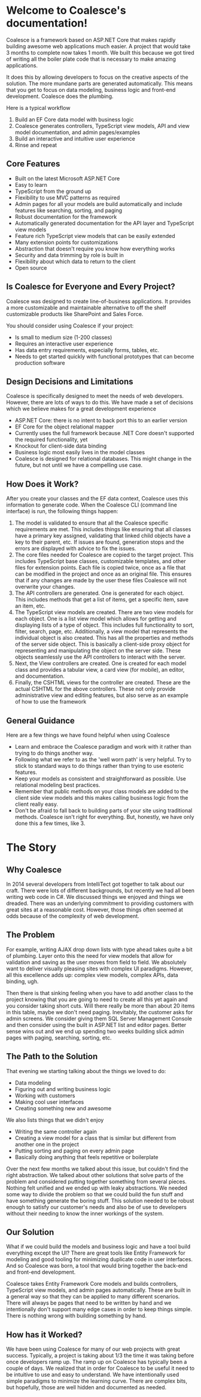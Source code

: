 
# Welcome to Coalesce's documentation!

Coalesce is a framework based on ASP.NET Core that makes rapidly building awesome web applications much easier. A project that would take 3 months to complete now takes 1 month. We built this because we got tired of writing all the boiler plate code that is necessary to make amazing applications. 

It does this by allowing developers to focus on the creative aspects of the solution. The more mundane parts are generated automatically. This means that you get to focus on data modeling, business logic and front-end development. Coalesce does the plumbing.

Here is a typical workflow
   1. Build an EF Core data model with business logic
   2. Coalesce generates controllers, TypeScript view models, API and view model documentation, and admin pages/examples
   3. Build an interactive and intuitive user experience
   4. Rinse and repeat


## Core Features
   * Built on the latest Microsoft ASP.NET Core
   * Easy to learn
   * TypeScript from the ground up
   * Flexibility to use MVC patterns as required
   * Admin pages for all your models are build automatically and include features like searching, sorting, and paging
   * Robust documentation for the framework
   * Automatically generated documentation for the API layer and TypeScript view models
   * Feature rich TypeScript view models that can be easily extended
   * Many extension points for customizations
   * Abstraction that doesn't require you know how everything works
   * Security and data trimming by role is built in
   * Flexibility about which data to return to the client
   * Open source


## Is Coalesce for Everyone and Every Project?

Coalesce was designed to create line-of-business applications. It provides a more customizable and maintainable alternative to off the shelf customizable products like SharePoint and Sales Force. 

You should consider using Coalesce if your project:
   * Is small to medium size (1-200 classes)
   * Requires an interactive user experience
   * Has data entry requirements, especially forms, tables, etc.
   * Needs to get started quickly with functional prototypes that can become production software


## Design Decisions and Limitations

Coalesce is specifically designed to meet the needs of web developers. However, there are lots of ways to do this. We have made a set of decisions which we believe makes for a great development experience

   * ASP.NET Core: there is no intent to back port this to an earlier version
   * EF Core for the object relational mapper
   * Currently uses the full framework because .NET Core doesn't supported the required functionality, yet
   * Knockout for client-side data binding 
   * Business logic most easily lives in the model classes
   * Coalesce is designed for relational databases. This might change in the future, but not until we have a compelling use case.


## How Does it Work?

After you create your classes and the EF data context, Coalesce uses this information to generate code. When the Coalesce CLI (command line interface) is run, the following things happen:

   1. The model is validated to ensure that all the Coalesce specific requirements are met. This includes things like ensuring that all classes have a primary key assigned, validating that linked child objects have a key to their parent, etc. If issues are found, generation stops and the errors are displayed with advice to fix the issues.
   2. The core files needed for Coalesce are copied to the target project. This includes TypeScript base classes, customizable templates, and other files for extension points. Each file is copied twice, once as a file that can be modified in the project and once as an original file. This ensures that if any changes are made by the user these files Coalesce will not overwrite your changes.
   3. The API controllers are generated. One is generated for each object. This includes methods that get a list of items, get a specific item, save an item, etc. 
   4. The TypeScript view models are created. There are two view models for each object. One is a list view model which allows for getting and displaying lists of a type of object. This includes full functionality to sort, filter, search, page, etc. Additionally, a view model that represents the individual object is also created. This has all the properties and methods of the server side object. This is basically a client-side proxy object for representing and manipulating the object on the server side. These objects seamlessly use the API controllers to interact with the server. 
   5. Next, the View controllers are created. One is created for each model class and provides a tabular view, a card view (for mobile), an editor, and documentation.
   6. Finally, the CSHTML views for the controller are created. These are the actual CSHTML for the above controllers. These not only provide administrative view and editing features, but also serve as an example of how to use the framework


## General Guidance

Here are a few things we have found helpful when using Coalesce

   * Learn and embrace the Coalesce paradigm and work with it rather than trying to do things another way.
   * Following what we refer to as the 'well worn path' is very helpful. Try to stick to standard ways to do things rather than trying to use esoteric features.
   * Keep your models as consistent and straightforward as possible. Use relational modeling best practices.
   * Remember that public methods on your class models are added to the client side view models and this makes calling business logic from the client really easy.
   * Don't be afraid to fall back to building parts of your site using traditional methods. Coalesce isn't right for everything. But, honestly, we have only done this a few times, like 3. 


# The Story

## Why Coalesce

In 2014 several developers from IntelliTect got together to talk about our craft. There were lots of different backgrounds, but recently we had all been writing web code in C#. We discussed things we enjoyed and things we dreaded. There was an underlying commitment to providing customers with great sites at a reasonable cost. However, those things often seemed at odds because of the complexity of web development.

## The Problem

For example, writing AJAX drop down lists with type ahead takes quite a bit of plumbing. Layer onto this the need for view models that allow for validation and saving as the user moves from field to field. We absolutely want to deliver visually pleasing sites with complex UI paradigms. However, all this excellence adds up: complex view models, complex APIs, data binding, ugh. 

Then there is that sinking feeling when you have to add another class to the project knowing that you are going to need to create all this yet again and you consider taking short cuts. Will there really be more than about 20 items in this table, maybe we don't need paging. Inevitably, the customer asks for admin screens. We consider giving them SQL Server Management Console and then consider using the built in ASP.NET list and editor pages. Better sense wins out and we end up spending two weeks building slick admin pages with paging, searching, sorting, etc. 


## The Path to the Solution

That evening we starting talking about the things we loved to do:
  * Data modeling
  * Figuring out and writing business logic
  * Working with customers
  * Making cool user interfaces
  * Creating something new and awesome

We also lists things that we didn't enjoy
  * Writing the same controller again
  * Creating a view model for a class that is similar but different from another one in the project
  * Putting sorting and paging on every admin page
  * Basically doing anything that feels repetitive or boilerplate

Over the next few months we talked about this issue, but couldn't find the right abstraction. We talked about other solutions that solve parts of the problem and considered putting together something from several pieces. Nothing felt unified and we ended up with leaky abstractions. We needed some way to divide the problem so that we could build the fun stuff and have something generate the boring stuff. This solution needed to be robust enough to satisfy our customer's needs and also be of use to developers without their needing to know the inner workings of the system.


## Our Solution

What if we could build the models and business logic and have a tool build everything except the UI? There are great tools like Entity Framework for modeling and good tooling for minimizing duplicate code in user interfaces. And so Coalesce was born, a tool that would bring together the back-end and front-end development.

Coalesce takes Entity Framework Core models and builds controllers, TypeScript view models, and admin pages automatically. These are built in a general way so that they can be applied to many different scenarios. There will always be pages that need to be written by hand and we intentionally don't support many edge cases in order to keep things simple. There is nothing wrong with building something by hand. 


## How has it Worked?

We have been using Coalesce for many of our web projects with great success. Typically, a project is taking about 1/3 the time it was taking before once developers ramp up. The ramp up on Coalesce has typically been a couple of days. We realized that in order for Coalesce to be useful it need to be intuitive to use and easy to understand. We have intentionally used simple paradigms to minimize the learning curve. There are complex bits, but hopefully, those are well hidden and documented as needed.

